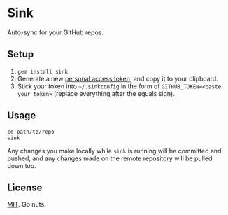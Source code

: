 # Sink

Auto-sync for your GitHub repos.

## Setup

1. `gem install sink`
2. Generate a new [personal access token](https://github.com/settings/applications), and copy it to your clipboard.
3. Stick your token into `~/.sinkconfig` in the form of `GITHUB_TOKEN=<paste your token>` (replace everything after the equals sign).

## Usage

```
cd path/to/repo
sink
```

Any changes you make locally while `sink` is running will be committed and pushed,
and any changes made on the remote repository will be pulled down too.

## License

[MIT](./LICENSE). Go nuts.
